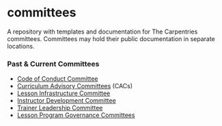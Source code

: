 # committees
A repository with templates and documentation for The Carpentries committees. Committees may hold their public documentation in separate locations.

### Past & Current Committees

- [Code of Conduct Committee](https://carpentries.org/coc-ctte/)
- [Curriculum Advisory Committees](https://carpentries.org/curriculum-advisors/) (CACs)
- [Lesson Infrastructure Committee](https://carpentries.org/lesson-infra/)
- [Instructor Development Committee](https://carpentries.org/inst-dev/)
- [Trainer Leadership Committee](https://github.com/carpentries/trainers/blob/main/governance.md)
- [Lesson Program Governance Committees](https://docs.carpentries.org/topic_folders/governance/bylaws.html#lesson-programs)
